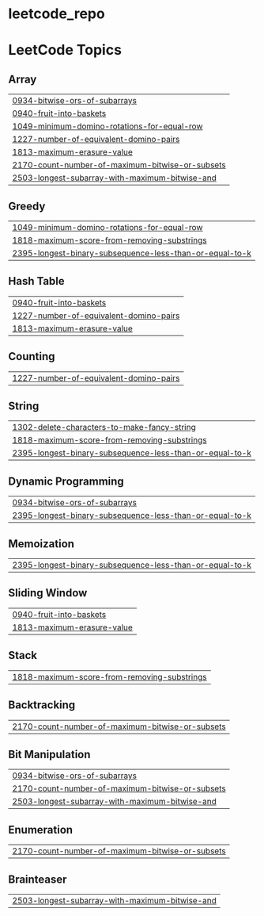 # leetcode_repo

<!---LeetCode Topics Start-->
# LeetCode Topics
## Array
|  |
| ------- |
| [0934-bitwise-ors-of-subarrays](https://github.com/joshua-eversole/leetcode_repo/tree/master/0934-bitwise-ors-of-subarrays) |
| [0940-fruit-into-baskets](https://github.com/joshua-eversole/leetcode_repo/tree/master/0940-fruit-into-baskets) |
| [1049-minimum-domino-rotations-for-equal-row](https://github.com/joshua-eversole/leetcode_repo/tree/master/1049-minimum-domino-rotations-for-equal-row) |
| [1227-number-of-equivalent-domino-pairs](https://github.com/joshua-eversole/leetcode_repo/tree/master/1227-number-of-equivalent-domino-pairs) |
| [1813-maximum-erasure-value](https://github.com/joshua-eversole/leetcode_repo/tree/master/1813-maximum-erasure-value) |
| [2170-count-number-of-maximum-bitwise-or-subsets](https://github.com/joshua-eversole/leetcode_repo/tree/master/2170-count-number-of-maximum-bitwise-or-subsets) |
| [2503-longest-subarray-with-maximum-bitwise-and](https://github.com/joshua-eversole/leetcode_repo/tree/master/2503-longest-subarray-with-maximum-bitwise-and) |
## Greedy
|  |
| ------- |
| [1049-minimum-domino-rotations-for-equal-row](https://github.com/joshua-eversole/leetcode_repo/tree/master/1049-minimum-domino-rotations-for-equal-row) |
| [1818-maximum-score-from-removing-substrings](https://github.com/joshua-eversole/leetcode_repo/tree/master/1818-maximum-score-from-removing-substrings) |
| [2395-longest-binary-subsequence-less-than-or-equal-to-k](https://github.com/joshua-eversole/leetcode_repo/tree/master/2395-longest-binary-subsequence-less-than-or-equal-to-k) |
## Hash Table
|  |
| ------- |
| [0940-fruit-into-baskets](https://github.com/joshua-eversole/leetcode_repo/tree/master/0940-fruit-into-baskets) |
| [1227-number-of-equivalent-domino-pairs](https://github.com/joshua-eversole/leetcode_repo/tree/master/1227-number-of-equivalent-domino-pairs) |
| [1813-maximum-erasure-value](https://github.com/joshua-eversole/leetcode_repo/tree/master/1813-maximum-erasure-value) |
## Counting
|  |
| ------- |
| [1227-number-of-equivalent-domino-pairs](https://github.com/joshua-eversole/leetcode_repo/tree/master/1227-number-of-equivalent-domino-pairs) |
## String
|  |
| ------- |
| [1302-delete-characters-to-make-fancy-string](https://github.com/joshua-eversole/leetcode_repo/tree/master/1302-delete-characters-to-make-fancy-string) |
| [1818-maximum-score-from-removing-substrings](https://github.com/joshua-eversole/leetcode_repo/tree/master/1818-maximum-score-from-removing-substrings) |
| [2395-longest-binary-subsequence-less-than-or-equal-to-k](https://github.com/joshua-eversole/leetcode_repo/tree/master/2395-longest-binary-subsequence-less-than-or-equal-to-k) |
## Dynamic Programming
|  |
| ------- |
| [0934-bitwise-ors-of-subarrays](https://github.com/joshua-eversole/leetcode_repo/tree/master/0934-bitwise-ors-of-subarrays) |
| [2395-longest-binary-subsequence-less-than-or-equal-to-k](https://github.com/joshua-eversole/leetcode_repo/tree/master/2395-longest-binary-subsequence-less-than-or-equal-to-k) |
## Memoization
|  |
| ------- |
| [2395-longest-binary-subsequence-less-than-or-equal-to-k](https://github.com/joshua-eversole/leetcode_repo/tree/master/2395-longest-binary-subsequence-less-than-or-equal-to-k) |
## Sliding Window
|  |
| ------- |
| [0940-fruit-into-baskets](https://github.com/joshua-eversole/leetcode_repo/tree/master/0940-fruit-into-baskets) |
| [1813-maximum-erasure-value](https://github.com/joshua-eversole/leetcode_repo/tree/master/1813-maximum-erasure-value) |
## Stack
|  |
| ------- |
| [1818-maximum-score-from-removing-substrings](https://github.com/joshua-eversole/leetcode_repo/tree/master/1818-maximum-score-from-removing-substrings) |
## Backtracking
|  |
| ------- |
| [2170-count-number-of-maximum-bitwise-or-subsets](https://github.com/joshua-eversole/leetcode_repo/tree/master/2170-count-number-of-maximum-bitwise-or-subsets) |
## Bit Manipulation
|  |
| ------- |
| [0934-bitwise-ors-of-subarrays](https://github.com/joshua-eversole/leetcode_repo/tree/master/0934-bitwise-ors-of-subarrays) |
| [2170-count-number-of-maximum-bitwise-or-subsets](https://github.com/joshua-eversole/leetcode_repo/tree/master/2170-count-number-of-maximum-bitwise-or-subsets) |
| [2503-longest-subarray-with-maximum-bitwise-and](https://github.com/joshua-eversole/leetcode_repo/tree/master/2503-longest-subarray-with-maximum-bitwise-and) |
## Enumeration
|  |
| ------- |
| [2170-count-number-of-maximum-bitwise-or-subsets](https://github.com/joshua-eversole/leetcode_repo/tree/master/2170-count-number-of-maximum-bitwise-or-subsets) |
## Brainteaser
|  |
| ------- |
| [2503-longest-subarray-with-maximum-bitwise-and](https://github.com/joshua-eversole/leetcode_repo/tree/master/2503-longest-subarray-with-maximum-bitwise-and) |
<!---LeetCode Topics End-->